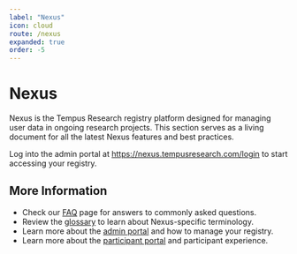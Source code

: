 ```yaml
---
label: "Nexus"
icon: cloud
route: /nexus
expanded: true
order: -5
---
```

# Nexus
Nexus is the Tempus Research registry platform designed for managing user data in ongoing research projects. This section serves as a living document for all the latest Nexus features and best practices.

Log into the admin portal at https://nexus.tempusresearch.com/login to start accessing your registry.

## More Information
- Check our [FAQ](/nexus/faq.md) page for answers to commonly asked questions.
- Review the [glossary](/nexus/glossary.md) to learn about Nexus-specific terminology.
- Learn more about the [admin portal](/nexus/admin-portal) and how to manage your registry.
- Learn more about the [participant portal](/nexus/participant-portal) and participant experience.